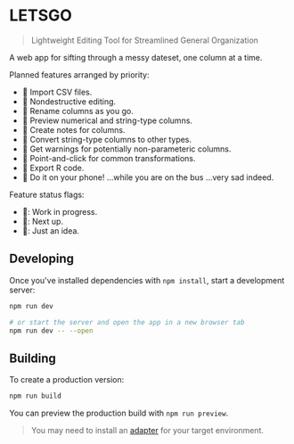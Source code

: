 # LETSGO

> Lightweight Editing Tool for Streamlined General Organization

A web app for sifting through a messy dateset, one column at a time.

Planned features arranged by priority:

- 🚧 Import CSV files.
- 🚧 Nondestructive editing.
- 🚧 Rename columns as you go.
- 💪 Preview numerical and string-type columns.
- 💪 Create notes for columns.
- 💪 Convert string-type columns to other types.
- 💭 Get warnings for potentially non-parameteric columns.
- 💭 Point-and-click for common transformations.
- 💭 Export R code.
- 💭 Do it on your phone! ...while you are on the bus ...very sad indeed.

Feature status flags:

- 🚧: Work in progress.
- 💪: Next up.
- 💭: Just an idea.

## Developing

Once you've installed dependencies with `npm install`, start a development server:

```bash
npm run dev

# or start the server and open the app in a new browser tab
npm run dev -- --open
```

## Building

To create a production version:

```bash
npm run build
```

You can preview the production build with `npm run preview`.

> You may need to install an [adapter](https://kit.svelte.dev/docs/adapters) for your target environment.
